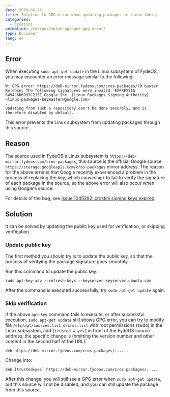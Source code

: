 ```yaml
---
date: 2020-02-26
title: Solution to GPG error when updating packages in Linux (beta)
categories:
  - crostini
permalink: /recipes/solve-apt-get-gpg-error/
type: Document
lang: en
---
```


## Error

When executing `sudo apt-get update` in the Linux subsystem of FydeOS, you may encounter an error message similar to the following:

```
W: GPG error: https://deb-mirror.fydeos.com/cros-packages/79 buster Release: The following signatures were invalid: EXPKEYSIG 6494C6D6997C215E Google Inc. (Linux Packages Signing Authority) <linux-packages-keymaster@google.com>
...
Updating from such a repository can't be done securely, and is therefore disabled by default.
```

This error prevents the Linux subsystem from updating packages through this source.

## Reason

The source used in FydeOS's Linux subsystem is `https://deb-mirror.fydeos.com/cros-packages`, this source is the official Google source `https://storage.googleapis.com/cros-packages` mirror address. The reason for the above error is that Google recently experienced a problem in the process of replacing the key, which caused `apt` to fail to verify the signature of each package in the source, so the above error will also occur when using Google's source.

For details of the bug, see [Issue 1045292: crostini signing keys expired](https://bugs.chromium.org/p/chromium/issues/detail?id=1045292).

## Solution

It can be solved by updating the public key used for verification, or skipping verification.

### Update public key

The first method you should try is to update the public key, so that the process of verifying the package signature goes smoothly.

Run this command to update the public key:

```shell
sudo apt-key adv --refresh-keys --keyserver keyserver.ubuntu.com
```

After the command is executed successfully, try `sudo apt-get update` again.

### Skip verification

If the above `apt-key` command fails to execute, or after successful execution, `sudo apt-get update` still shows GPG error, you can try to modify file `/etc/apt/sources.list.d/cros.list` with root permissions (sudo) in the Linux subsystem, add `[trusted = yes]` in front of the FydeOS source address, the specific change is (omitting the version number and other content in the second half of the URL):

```
deb https://deb-mirror.fydeos.com/cros-packages/......
```

Change into:

```
deb [trusted=yes] https://deb-mirror.fydeos.com/cros-packages/......
```

After this change, you will still see a GPG error when `sudo apt-get update`, but this source will not be disabled, and you can still update the package from this source.
